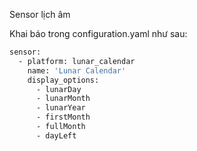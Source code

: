 Sensor lịch âm

Khai báo trong configuration.yaml như sau:

```sh
sensor:
  - platform: lunar_calendar
    name: 'Lunar Calendar'
    display_options:
      - lunarDay
      - lunarMonth
      - lunarYear       
      - firstMonth      
      - fullMonth            
      - dayLeft                  
```      
